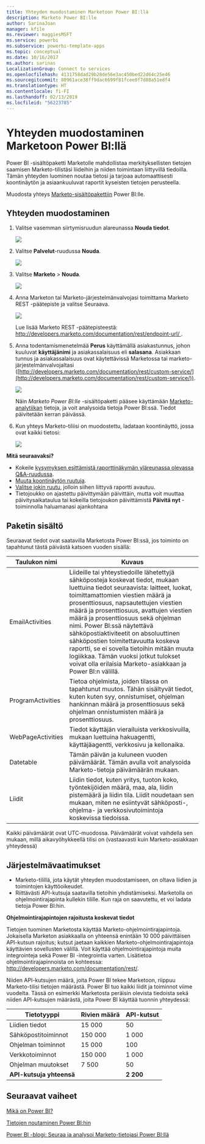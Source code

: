 ```yaml
---
title: Yhteyden muodostaminen Marketoon Power BI:llä
description: Marketo Power BI:lle
author: SarinaJoan
manager: kfile
ms.reviewer: maggiesMSFT
ms.service: powerbi
ms.subservice: powerbi-template-apps
ms.topic: conceptual
ms.date: 10/16/2017
ms.author: sarinas
LocalizationGroup: Connect to services
ms.openlocfilehash: 4131758dad29b28de56e3ac450bed22d64c25e46
ms.sourcegitcommit: 80961ace38ff9dac6699f81fcee0f7d88a51edf4
ms.translationtype: HT
ms.contentlocale: fi-FI
ms.lasthandoff: 02/13/2019
ms.locfileid: "56223785"
---
```

# <a name="connect-to-marketo-with-power-bi"></a>Yhteyden muodostaminen Marketoon Power BI:llä
Power BI -sisältöpaketti Marketolle mahdollistaa merkityksellisten tietojen saamisen Marketo-tilistäsi liideihin ja niiden toimintaan liittyvillä tiedoilla. Tämän yhteyden luominen noutaa tietosi ja tarjoaa automaattisesti koontinäytön ja asiaankuuluvat raportit kyseisten tietojen perusteella.

Muodosta yhteys [Marketo-sisältöpakettiin](https://app.powerbi.com/getdata/services/marketo) Power BI:lle.

## <a name="how-to-connect"></a>Yhteyden muodostaminen
1. Valitse vasemman siirtymisruudun alareunassa **Nouda tiedot**.
   
   ![](media/service-connect-to-marketo/pbi_getdata.png)
2. Valitse **Palvelut**-ruudussa **Nouda**.
   
   ![](media/service-connect-to-marketo/pbi_getservices.png) 
3. Valitse **Marketo** \> **Nouda**.
   
   ![](media/service-connect-to-marketo/marketo.png)
4. Anna Marketon tai Marketo-järjestelmänvalvojasi toimittama Marketo REST -päätepiste ja valitse Seuraava.
   
   ![](media/service-connect-to-marketo/pbi_marketoconnect.png)
   
   Lue lisää Marketo REST -päätepisteestä: [http://developers.marketo.com/documentation/rest/endpoint-url/ ](http://developers.marketo.com/documentation/rest/endpoint-url/).
5. Anna todentamismenetelmää **Perus** käyttämällä asiakastunnus, johon kuuluvat **käyttäjänimi** ja asiakassalaisuus eli **salasana**. Asiakkaan tunnus ja asiakassalaisuus ovat käytettävissä Marketossa tai marketo-järjestelmänvalvojaltasi ([http://developers.marketo.com/documentation/rest/custom-service/](http://developers.marketo.com/documentation/rest/custom-service/)). 
   
   ![](media/service-connect-to-marketo/pbi_marketosignin.png)
   
   Näin *Marketo Power BI:lle* -sisältöpaketti pääsee käyttämään [Marketo-analytiikan](https://powerbi.microsoft.com/integrations/marketo) tietoja, ja voit analysoida tietoja Power BI:ssä. Tiedot päivitetään kerran päivässä.
6. Kun yhteys Marketo-tiliisi on muodostettu, ladataan koontinäyttö, jossa ovat kaikki tietosi:
   
   ![](media/service-connect-to-marketo/pbi_marketodash.png)

**Mitä seuraavaksi?**

* Kokeile [kysymyksen esittämistä raporttinäkymän yläreunassa olevassa Q&A-ruudussa](consumer/end-user-q-and-a.md).
* [Muuta koontinäytön ruutuja](service-dashboard-edit-tile.md).
* [Valitse jokin ruutu](consumer/end-user-tiles.md), jolloin siihen liittyvä raportti avautuu.
* Tietojoukko on ajastettu päivittymään päivittäin, mutta voit muuttaa päivitysaikataulua tai kokeilla tietojoukon päivittämistä **Päivitä nyt** -toiminnolla haluamanasi ajankohtana

## <a name="whats-included"></a>Paketin sisältö
Seuraavat tiedot ovat saatavilla Marketosta Power BI:ssä, jos toiminto on tapahtunut tästä päivästä katsoen vuoden sisällä:

| Taulukon nimi | Kuvaus |
| --- | --- |
| EmailActivities |Liideille tai yhteystiedoille lähetettyjä sähköposteja koskevat tiedot, mukaan luettuina tiedot seuraavista: laitteet, luokat, toimittamattomien viestien määrä ja prosenttiosuus, napsautettujen viestien määrä ja prosenttiosuus, avattujen viestien määrä ja prosenttiosuus sekä ohjelman nimi. Power BI:ssä näytettävä sähköpostiaktiviteetit on absoluuttinen sähköpostien toimitettavuutta koskeva raportti, se ei sovella tietoihin mitään muuta logiikkaa. Tämän vuoksi jotkut tulokset voivat olla erilaisia Marketo-asiakkaan ja Power BI:n välillä. |
| ProgramActivities |Tietoa ohjelmista, joiden tilassa on tapahtunut muutos. Tähän sisältyvät tiedot, kuten kuten syy, onnistumiset, ohjelman hankinnan määrä ja prosenttiosuus sekä ohjelman onnistumisten määrä ja prosenttiosuus. |
| WebPageActivities |Tiedot käyttäjän vierailuista verkkosivuilla, mukaan luettuina hakuagentti, käyttäjäagentti, verkkosivu ja kellonaika. |
| Datetable |Tämän päivän ja kuluneen vuoden päivämäärät.  Tämän avulla voit analysoida Marketo-tietoja päivämäärän mukaan. |
| Liidit |Liidin tiedot, kuten yritys, tuoton koko, työntekijöiden määrä, maa, ala, liidin pistemäärä ja liidin tila. Liidit noudetaan sen mukaan, miten ne esiintyvät sähköposti-, ohjelma- ja verkkosivutoimintoja koskevissa tiedoissa. |

Kaikki päivämäärät ovat UTC-muodossa. Päivämäärät voivat vaihdella sen mukaan, millä aikavyöhykkeellä tilisi on (vastaavasti kuin Marketo-asiakkaan yhteydessä)

## <a name="system-requirements"></a>Järjestelmävaatimukset
* Marketo-tilillä, jota käytät yhteyden muodostamiseen, on oltava liidien ja toimintojen käyttöoikeudet.
* Riittävästi API-kutsuja saatavilla tietoihin yhdistämiseksi.  Marketolla on ohjelmointirajapinta kullekin tilille.  Kun raja on saavutettu, et voi ladata tietoja Power BI:hin. 

**Ohjelmointirajapintojen rajoitusta koskevat tiedot**

Tietojen tuominen Marketosta käyttää Marketo-ohjelmointirajapintoja. Jokaisella Marketon asiakkaalla on yhteensä enintään 10 000 päivittäisen API-kutsun rajoitus; kutsut jaetaan kaikkien Marketo-ohjelmointirajapintoja käyttävien sovellusten välillä. Voit käyttää ohjelmointirajapintoja muita integrointeja sekä Power BI -integrointia varten. Lisätietoa ohjelmointirajapinnoista on kohteessa: <http://developers.marketo.com/documentation/rest/>.

Niiden API-kutsujen määrä, joita Power BI tekee Marketoon, riippuu Marketo-tilisi tietojen määrästä. Power BI tuo kaikki liidit ja toiminnot viime vuodelta. Tässä on esimerkki Marketosta peräisin olevista tiedoista sekä niiden API-kutsujen määrästä, joita Power BI käyttää tuonnin yhteydessä:  

| Tietotyyppi | Rivien määrä | API-kutsut |
| --- | --- | --- |
| Liidien tiedot |15 000 |50 |
| Sähköpostitoiminnot |150 000 |1 000 |
| Ohjelman toiminnot |15 000 |100 |
| Verkkotoiminnot |150 000 |1 000 |
| Ohjelman muutokset |7 500 |50 |
| **API-kutsuja yhteensä** | |**2 200** |

## <a name="next-steps"></a>Seuraavat vaiheet
[Mikä on Power BI?](power-bi-overview.md)

[Tietojen noutaminen Power BI:hin](service-get-data.md)

[Power BI -blogi: Seuraa ja analysoi Marketo-tietojasi Power BI:llä](http://blogs.msdn.com/b/powerbi/archive/2015/03/19/monitor-and-analyze-your-marketo-data-with-power-bi.aspx)

